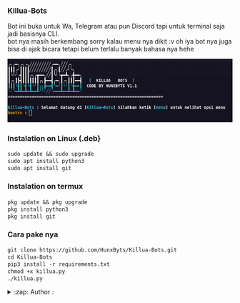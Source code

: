 ### Killua-Bots
Bot ini buka untuk Wa, Telegram atau pun Discord tapi untuk terminal saja jadi basisnya CLI.                                                               
bot nya masih berkembang sorry kalau menu nya dikit :v oh iya bot nya juga bisa di ajak bicara tetapi belum terlalu banyak bahasa nya hehe 

<img src="https://github.com/HunxByts/Killua-Bots/blob/main/asset/KLUA.png"/>

### Instalation on Linux (.deb}
```
sudo update && sudo upgrade
sudo apt install python3
sudo apt install git
```

### Instalation on termux 
```
pkg update && pkg upgrade 
pkg install python3
pkg install git
```

### Cara pake nya 
```
git clone https://github.com/HunxByts/Killua-Bots.git
cd Killua-Bots
pip3 install -r requirements.txt
chmod +x killua.py
./killua.py
```

<details>
<summary>:zap: Author :</summary>
- <strong><a href="https://github.com/HunxByts">HunxByts</a></strong>
</details>
